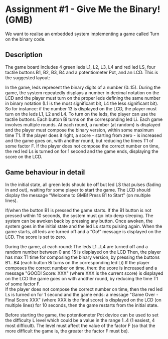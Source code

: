 # Assignment #1 - Give Me the Binary! (GMB)

We want to realise an embedded system implementing a game called Turn on the binary code. 

## Description 

The game board includes 4 green leds L1, L2, L3, L4 and red led LS, four tactile buttons B1, B2, B3, B4 and a potentiometer Pot, and an LCD. This is the suggested  layout:

In the game, leds represent the binary digits of a number (0..15). During the game, the system repeatedly displays a number in decimal notation on the LCD and the player must turn on the proper leds defining the same number in binary notation (L1 is the most significant bit, L4 the less significant bit). So for instance: if the number 13 is displayed on the LCD, the player must turn on the leds L1, L2 and L4. To turn on the leds, the player can use the tactile buttons. Each button Bi turns on the corresponding led Li. Each game involves multiple rounds. At each round, a number (at random) is displayed and the player must compose the binary version, within some maximum time T1.  If the player does it right, a score - starting from zero - is increased and the game goes on, with another round, but  reducing the times T1 of some factor F.  If the player does not compose the correct number on time, the red led Ls is turned on for 1 second and the game ends, displaying the score on the LCD. 

## Game behaviour in detail

In the initial state, all green leds should be off but led LS that pulses (fading in and out), waiting for some player to start the game. The LCD should display the message   “Welcome to GMB! Press B1 to Start” (on multiple lines).

If/when the button B1 is pressed the game starts.  If the B1 button is not pressed within 10 seconds, the system must go into deep sleeping. The system can be awoken back  by pressing any button. Once awoken, the system goes in the initial state and the led Ls starts pulsing again.  When the game starts, all leds are turned off and a “Go!” message is displayed on the LCD. The score is set to zero.

During the game, at each round:
The leds L1…L4 are turned off and a random number between 0 and 15 is displayed on the LCD
Then, the player has max T1 time for composing the binary version, by pressing the buttons B1…B4 (each button Bi turns on the corresponding led Li)
If the player composes the correct number on time, then:
the score is increased and a message "GOOD! Score: XXX" (where XXX is the current score) is displayed on the LCD
the game goes on with another round, by reducing the time T1 of some factor F.  
If the player does not compose the correct number on time,  then the red led Ls  is turned on for 1 second and the game ends: a message "Game Over - Final Score XXX" (where XXX is the final score) is displayed on the LCD (on multiple lines) for 10 seconds, then the game restarts from the initial state.

Before starting the game, the potentiometer Pot device can be used to set the difficulty L level  which could be a value in the range 1..4 (1 easiest, 4 most difficult). The level must affect the value of the factor F (so that the more difficult the game is, the greater the factor F must be). 
